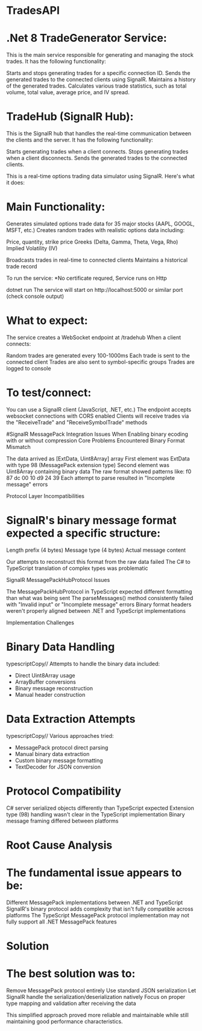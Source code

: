 # TradesAPI

# .Net 8 TradeGenerator Service:

This is the main service responsible for generating and managing the stock trades.
It has the following functionality:

Starts and stops generating trades for a specific connection ID.
Sends the generated trades to the connected clients using SignalR.
Maintains a history of the generated trades.
Calculates various trade statistics, such as total volume, total value, average price, and IV spread.

# TradeHub (SignalR Hub):

This is the SignalR hub that handles the real-time communication between the clients and the server.
It has the following functionality:

Starts generating trades when a client connects.
Stops generating trades when a client disconnects.
Sends the generated trades to the connected clients.

This is a real-time options trading data simulator using SignalR. Here's what it does:

# Main Functionality:

Generates simulated options trade data for 35 major stocks (AAPL, GOOGL, MSFT, etc.)
Creates random trades with realistic options data including:

Price, quantity, strike price
Greeks (Delta, Gamma, Theta, Vega, Rho)
Implied Volatility (IV)

Broadcasts trades in real-time to connected clients
Maintains a historical trade record

To run the service:  *No certificate requred, Service runs on Http

dotnet run
The service will start on http://localhost:5000 or similar port (check console output)

# What to expect:

The service creates a WebSocket endpoint at /tradehub
When a client connects:

Random trades are generated every 100-1000ms
Each trade is sent to the connected client
Trades are also sent to symbol-specific groups
Trades are logged to console

# To test/connect:

You can use a SignalR client (JavaScript, .NET, etc.)
The endpoint accepts websocket connections with CORS enabled
Clients will receive trades via the "ReceiveTrade" and "ReceiveSymbolTrade" methods

#SignalR MessagePack Integration Issues When Enabling binary ecoding with or without compression
Core Problems Encountered
Binary Format Mismatch

The data arrived as [ExtData, Uint8Array] array
First element was ExtData with type 98 (MessagePack extension type)
Second element was Uint8Array containing binary data
The raw format showed patterns like: f0 87 dc 00 10 d9 24 39
Each attempt to parse resulted in "Incomplete message" errors

Protocol Layer Incompatibilities

# SignalR's binary message format expected a specific structure:

Length prefix (4 bytes)
Message type (4 bytes)
Actual message content

Our attempts to reconstruct this format from the raw data failed
The C# to TypeScript translation of complex types was problematic

SignalR MessagePackHubProtocol Issues

The MessagePackHubProtocol in TypeScript expected different formatting than what was being sent
The parseMessages() method consistently failed with "Invalid input" or "Incomplete message" errors
Binary format headers weren't properly aligned between .NET and TypeScript implementations

Implementation Challenges

# Binary Data Handling
typescriptCopy// Attempts to handle the binary data included:
- Direct Uint8Array usage
- ArrayBuffer conversions
- Binary message reconstruction
- Manual header construction

# Data Extraction Attempts
typescriptCopy// Various approaches tried:
- MessagePack protocol direct parsing
- Manual binary data extraction
- Custom binary message formatting
- TextDecoder for JSON conversion

# Protocol Compatibility

C# server serialized objects differently than TypeScript expected
Extension type (98) handling wasn't clear in the TypeScript implementation
Binary message framing differed between platforms


# Root Cause Analysis
# The fundamental issue appears to be:

Different MessagePack implementations between .NET and TypeScript
SignalR's binary protocol adds complexity that isn't fully compatible across platforms
The TypeScript MessagePack protocol implementation may not fully support all .NET MessagePack features

# Solution
# The best solution was to:

Remove MessagePack protocol entirely
Use standard JSON serialization
Let SignalR handle the serialization/deserialization natively
Focus on proper type mapping and validation after receiving the data

This simplified approach proved more reliable and maintainable while still maintaining good performance characteristics.